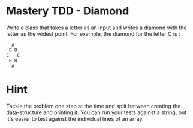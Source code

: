 # Mastery TDD - Diamond

Write a class that takes a letter as an input and writes a diamond with the letter as the widest point.
For example, the diamond for the letter C is :

      A
     B B
    C   C
     B B
      A


# Hint

Tackle the problem one step at the time and split between creating the data-structure and printing it.
You can run your tests against a string, but it's easier to test against the individual lines of an array.